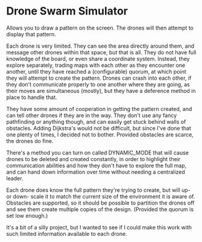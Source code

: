 # Drone Swarm Simulator
Allows you to draw a pattern on the screen. The drones will then attempt to
display that pattern.

Each drone is very limited. They can see the area directly around them, and
message other drones within that space, but that is all. They do not have full
knowledge of the board, or even share a coordinate system. Instead, they
explore separately, trading maps with each other as they encounter one another,
until they have reached a (configurable) quorum, at which point they will
attempt to create the pattern. Drones can crash into each other, if they don't
communicate properly to one another where they are going, as their moves are
simultaneous (mostly), but they have a deference method in place to handle that.

They have some amount of cooperation in getting the pattern created, and can
tell other drones if they are in the way. They don't use any fancy pathfinding
or anything though, and can easily get stuck behind walls of obstacles. Adding
Dijkstra's would not be difficult, but since I've done that one plenty of times,
I decided not to bother. Provided obstacles are scarce, the drones do fine.

There's a method you can turn on called DYNAMIC_MODE that will cause drones
to be deleted and created constantly, in order to highlight their communication
abilities and how they don't have to explore the full map, and can hand down
information over time without needing a centralized leader.

Each drone does know the full pattern they're trying to create, but will up- or
down- scale it to match the current size of the environment it is aware of.
Obstacles are supported, so it should be possible to partition the drones off
and see them create multiple copies of the design. (Provided the quorum is set
low enough.)

It's a bit of a silly project, but I wanted to see if I could make this work
with such limited information available to each drone.
